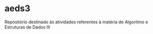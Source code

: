 # aeds3
Repositório destinado às atividades referentes à matéria de Algoritmo e Estruturas de Dados III
